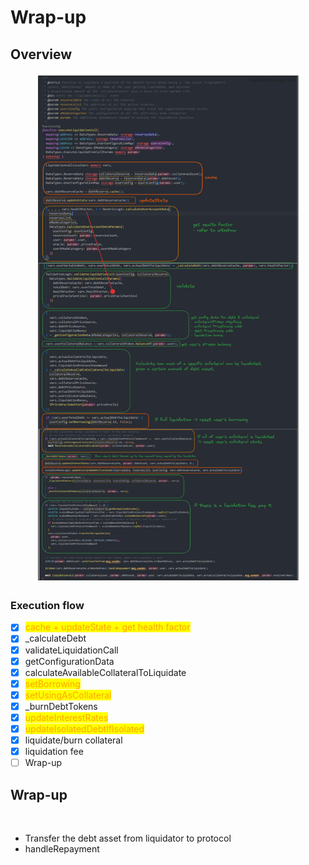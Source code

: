 # Wrap-up

## Overview

<figure><img src="../../.gitbook/assets/image (205).png" alt=""><figcaption></figcaption></figure>

### Execution flow

* [x] <mark style="color:orange;">cache + updateState + get health factor</mark>
* [x] \_calculateDebt
* [x] validateLiquidationCall
* [x] getConfigurationData
* [x] calculateAvailableCollateralToLiquidate
* [x] <mark style="color:orange;">setBorrowing</mark>
* [x] <mark style="color:orange;">setUsingAsCollateral</mark>
* [x] \_burnDebtTokens
* [x] <mark style="color:orange;">updateInterestRates</mark>
* [x] <mark style="color:orange;">updateIsolatedDebtIfIsolated</mark>
* [x] liquidate/burn collateral
* [x] liquidation fee
* [ ] Wrap-up

## Wrap-up

<figure><img src="../../.gitbook/assets/image (2) (1) (1) (2).png" alt=""><figcaption></figcaption></figure>

* Transfer the debt asset from liquidator to protocol&#x20;
* handleRepayment
